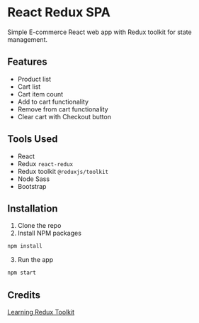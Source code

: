 # React Redux SPA

Simple E-commerce React web app with Redux toolkit for state management.

## Features
- Product list
- Cart list
- Cart item count
- Add to cart functionality
- Remove from cart functionality
- Clear cart with Checkout button

## Tools Used
- React
- Redux `react-redux`
- Redux toolkit `@reduxjs/toolkit`
- Node Sass
- Bootstrap

## Installation
1. Clone the repo
2. Install NPM packages
```bash
npm install
```
3. Run the app
```bash
npm start
```

## Credits
[Learning Redux Toolkit](https://www.linkedin.com/learning/learning-redux-toolkit)
